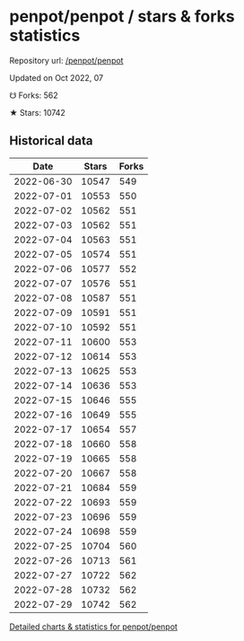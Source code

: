 # penpot/penpot / stars & forks statistics

Repository url: [/penpot/penpot](https://github.com/penpot/penpot)

Updated on Oct 2022, 07

☋ Forks: 562

★ Stars: 10742

## Historical data
| Date | Stars | Forks |
|------|-------|-------|
| 2022-06-30 | 10547 | 549 | 
| 2022-07-01 | 10553 | 550 | 
| 2022-07-02 | 10562 | 551 | 
| 2022-07-03 | 10562 | 551 | 
| 2022-07-04 | 10563 | 551 | 
| 2022-07-05 | 10574 | 551 | 
| 2022-07-06 | 10577 | 552 | 
| 2022-07-07 | 10576 | 551 | 
| 2022-07-08 | 10587 | 551 | 
| 2022-07-09 | 10591 | 551 | 
| 2022-07-10 | 10592 | 551 | 
| 2022-07-11 | 10600 | 553 | 
| 2022-07-12 | 10614 | 553 | 
| 2022-07-13 | 10625 | 553 | 
| 2022-07-14 | 10636 | 553 | 
| 2022-07-15 | 10646 | 555 | 
| 2022-07-16 | 10649 | 555 | 
| 2022-07-17 | 10654 | 557 | 
| 2022-07-18 | 10660 | 558 | 
| 2022-07-19 | 10665 | 558 | 
| 2022-07-20 | 10667 | 558 | 
| 2022-07-21 | 10684 | 559 | 
| 2022-07-22 | 10693 | 559 | 
| 2022-07-23 | 10696 | 559 | 
| 2022-07-24 | 10698 | 559 | 
| 2022-07-25 | 10704 | 560 | 
| 2022-07-26 | 10713 | 561 | 
| 2022-07-27 | 10722 | 562 | 
| 2022-07-28 | 10732 | 562 | 
| 2022-07-29 | 10742 | 562 | 


[Detailed charts & statistics for penpot/penpot](https://reviewgithub.com/rep/penpot/penpot)
